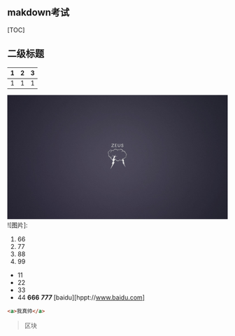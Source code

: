 makdown考试
------
[TOC]
## 二级标题
|1|2|3|
|:--|:--:|--:|
|1|1|1|
![图片](./002.jpg)
![图片]:
1. 66
2. 77
3. 88
4. 99
+ 11
+ 22
+ 33
+ 44
**666**
***777***
[baidu][hppt://www.baidu.com]
```html
<a>我真帅</a>
```
> 区块





